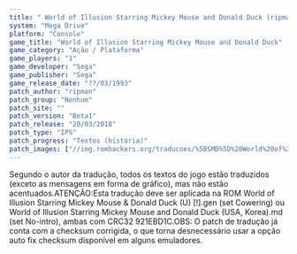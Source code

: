 ```yaml
---
title: " World of Illusion Starring Mickey Mouse and Donald Duck (ripman)"
system: "Mega Drive"
platform: "Console"
game_title: "World of Illusion Starring Mickey Mouse and Donald Duck"
game_category: "Ação / Plataforma"
game_players: "1"
game_developer: "Sega"
game_publisher: "Sega"
game_release_date: "??/03/1993"
patch_author: "ripman"
patch_group: "Nenhum"
patch_site: ""
patch_version: "Beta1"
patch_release: "20/03/2018"
patch_type: "IPS"
patch_progress: "Textos (história)"
patch_images: ["//img.romhackers.org/traducoes/%5BSMD%5D%20World%20of%20Illusion%20Starring%20Mickey%20Mouse%20%2526%20Donald%20Duck%20-%20ripman%20-%201.png","//img.romhackers.org/traducoes/%5BSMD%5D%20World%20of%20Illusion%20Starring%20Mickey%20Mouse%20%2526%20Donald%20Duck%20-%20ripman%20-%202.png","//img.romhackers.org/traducoes/%5BSMD%5D%20World%20of%20Illusion%20Starring%20Mickey%20Mouse%20%2526%20Donald%20Duck%20-%20ripman%20-%203.png"]
---
```

Segundo o autor da tradução, todos os textos do jogo estão traduzidos (exceto as mensagens em forma de gráfico), mas não estão acentuados.ATENÇÃO:Esta tradução deve ser aplicada na ROM World of Illusion Starring Mickey Mouse & Donald Duck (U) [!].gen (set Cowering) ou World of Illusion Starring Mickey Mouse and Donald Duck (USA, Korea).md (set No-intro), ambas com CRC32 921EBD1C.OBS: O patch de tradução já conta com a checksum corrigida, o que torna desnecessário usar a opção auto fix checksum disponível em alguns emuladores.